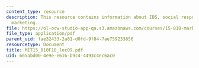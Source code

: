 ```yaml
---
content_type: resource
description: This resource contains information about IBS, social responsibility and
  marketing.
file: https://ol-ocw-studio-app-qa.s3.amazonaws.com/courses/15-810-marketing-management-fall-2010/665abd004e9ee616b9c44493c4ec6ac0_MIT15_810F10_lec09.pdf
file_type: application/pdf
parent_uid: fae32433-2a81-d0fd-9f84-7ae759233656
resourcetype: Document
title: MIT15_810F10_lec09.pdf
uid: 665abd00-4e9e-e616-b9c4-4493c4ec6ac0
---
```

